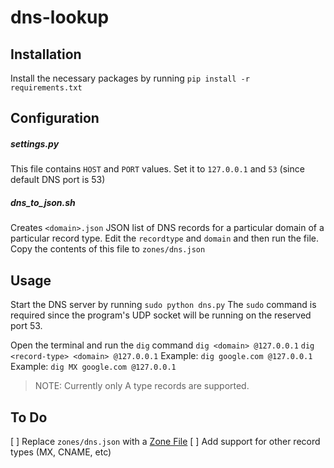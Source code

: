 # dns-lookup

## Installation

Install the necessary packages by running
`pip install -r requirements.txt`

## Configuration

##### settings.py
This file contains `HOST` and `PORT` values. Set it to `127.0.0.1` and `53` (since default DNS port is 53)

##### dns_to_json.sh
Creates `<domain>.json` JSON list of DNS records for a particular domain of a particular record type.
Edit the `recordtype` and `domain` and then run the file.
Copy the contents of this file to `zones/dns.json`

## Usage

Start the DNS server by running
`sudo python dns.py`
The `sudo` command is required since the program's UDP socket will be running on the reserved port 53.

Open the terminal and run the `dig` command
`dig <domain> @127.0.0.1`
`dig <record-type> <domain> @127.0.0.1`
Example: `dig google.com @127.0.0.1`
Example: `dig MX google.com @127.0.0.1`

> NOTE: Currently only A type records are supported.

## To Do
[ ] Replace `zones/dns.json` with a [Zone File](https://docs.oracle.com/en-us/iaas/Content/DNS/Reference/formattingzonefile.htm)
[ ] Add support for other record types (MX, CNAME, etc)
